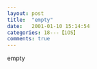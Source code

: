 ```yaml
---
layout: post
title:  "empty"
date:   2001-01-10 15:14:54
categories: 18---【iOS】
comments: true
---
```

empty
